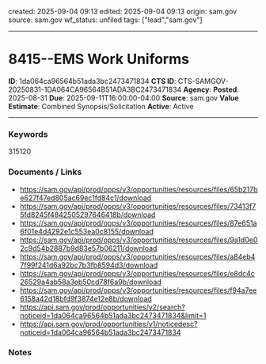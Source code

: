 created: 2025-09-04 09:13
edited: 2025-09-04 09:13
origin: sam.gov
source: sam.gov
wf_status: unfiled
tags: ["lead","sam.gov"]

---

# 8415--EMS Work Uniforms

**ID**: 1da064ca96564b51ada3bc2473471834
**CTS ID**: CTS-SAMGOV-20250831-1DA064CA96564B51ADA3BC2473471834
**Agency**: 
**Posted**: 2025-08-31
**Due**: 2025-09-11T16:00:00-04:00
**Source**: sam.gov
**Value Estimate**: Combined Synopsis/Solicitation
**Active**: Active

---

### Keywords
315120

### Documents / Links
- <https://sam.gov/api/prod/opps/v3/opportunities/resources/files/65b217be627f47ed805ac69ec1fd84c1/download>
- <https://sam.gov/api/prod/opps/v3/opportunities/resources/files/73413f75fd8245f4842505297646418b/download>
- <https://sam.gov/api/prod/opps/v3/opportunities/resources/files/87e651a6f01e4d4292e1c553ea0c8155/download>
- <https://sam.gov/api/prod/opps/v3/opportunities/resources/files/9a1d0e02c9d54b2887b9d83e57b06211/download>
- <https://sam.gov/api/prod/opps/v3/opportunities/resources/files/a84eb47f99f241d6a92bc7b3fb8594d3/download>
- <https://sam.gov/api/prod/opps/v3/opportunities/resources/files/e8dc4c26529a4ab58a3eb50cd78f6a9b/download>
- <https://sam.gov/api/prod/opps/v3/opportunities/resources/files/f94a7ee6158a42d18bfd9f3874e12e8b/download>
- <https://api.sam.gov/prod/opportunities/v2/search?noticeid=1da064ca96564b51ada3bc2473471834&limit=1>
- <https://api.sam.gov/prod/opportunities/v1/noticedesc?noticeid=1da064ca96564b51ada3bc2473471834>

### Notes

